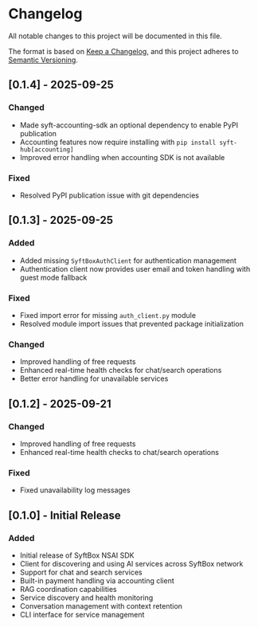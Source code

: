 # Changelog

All notable changes to this project will be documented in this file.

The format is based on [Keep a Changelog](https://keepachangelog.com/en/1.0.0/),
and this project adheres to [Semantic Versioning](https://semver.org/spec/v2.0.0.html).

## [0.1.4] - 2025-09-25

### Changed
- Made syft-accounting-sdk an optional dependency to enable PyPI publication
- Accounting features now require installing with `pip install syft-hub[accounting]`
- Improved error handling when accounting SDK is not available

### Fixed
- Resolved PyPI publication issue with git dependencies

## [0.1.3] - 2025-09-25

### Added
- Added missing `SyftBoxAuthClient` for authentication management
- Authentication client now provides user email and token handling with guest mode fallback

### Fixed
- Fixed import error for missing `auth_client.py` module
- Resolved module import issues that prevented package initialization

### Changed
- Improved handling of free requests
- Enhanced real-time health checks for chat/search operations
- Better error handling for unavailable services

## [0.1.2] - 2025-09-21

### Changed
- Improved handling of free requests
- Enhanced real-time health checks to chat/search operations

### Fixed
- Fixed unavailability log messages

## [0.1.0] - Initial Release

### Added
- Initial release of SyftBox NSAI SDK
- Client for discovering and using AI services across SyftBox network
- Support for chat and search services
- Built-in payment handling via accounting client
- RAG coordination capabilities
- Service discovery and health monitoring
- Conversation management with context retention
- CLI interface for service management
